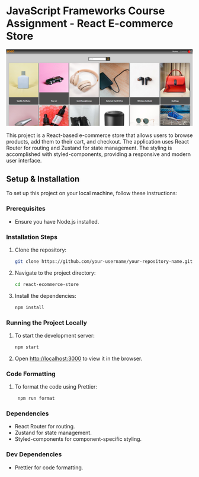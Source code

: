 # JavaScript Frameworks Course Assignment - React E-commerce Store

![screenshot of the e-commerce store front page](JS-framework.png)

This project is a React-based e-commerce store that allows users to browse products, add them to their cart, and checkout. The application uses React Router for routing and Zustand for state management. The styling is accomplished with styled-components, providing a responsive and modern user interface.

## Setup & Installation

To set up this project on your local machine, follow these instructions:

### Prerequisites

- Ensure you have Node.js installed.

### Installation Steps

1. Clone the repository:
   ```bash
   git clone https://github.com/your-username/your-repository-name.git

2. Navigate to the project directory:
   ```bash
   cd react-ecommerce-store

3. Install the dependencies:
   ```bash
   npm install

### Running the Project Locally

1. To start the development server:
   ```bash
   npm start

2. Open [http://localhost:3000](http://localhost:3000) to view it in the browser.

### Code Formatting

1. To format the code using Prettier:
   ```bash
    npm run format

### Dependencies
 - React Router for routing.
 - Zustand for state management.
 - Styled-components for component-specific styling.

### Dev Dependencies
- Prettier for code formatting.
